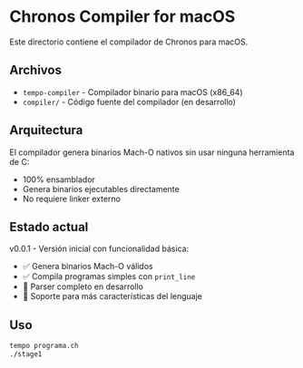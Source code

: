# Chronos Compiler for macOS

Este directorio contiene el compilador de Chronos para macOS.

## Archivos

- `tempo-compiler` - Compilador binario para macOS (x86_64)
- `compiler/` - Código fuente del compilador (en desarrollo)

## Arquitectura

El compilador genera binarios Mach-O nativos sin usar ninguna herramienta de C:
- 100% ensamblador
- Genera binarios ejecutables directamente
- No requiere linker externo

## Estado actual

v0.0.1 - Versión inicial con funcionalidad básica:
- ✅ Genera binarios Mach-O válidos
- ✅ Compila programas simples con `print_line`
- 🚧 Parser completo en desarrollo
- 🚧 Soporte para más características del lenguaje

## Uso

```bash
tempo programa.ch
./stage1
```